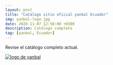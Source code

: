 ```yaml
---
layout: post
title: "Catálogo sitio oficial yanbal Ecuador"
img: yanbal-logo.jpg 
date: 2020-11-07 12:50:00 +0300
description: Catálogo completo
tag: [yanbal, Ecuador]
---
```

Revise el catálogo completo actual.

[logo2]: https://raw.githubusercontent.com/Betty-C/bef/gh-pages/assets/img/yanbal-logo2.png
[yanbal]: https://docs.yanbal.com/cdigital/ec/2021/c1/oficial/ "clic para visitar CATALOGO YANBAL"
[![logo de yanbal][logo2]][yanbal]

